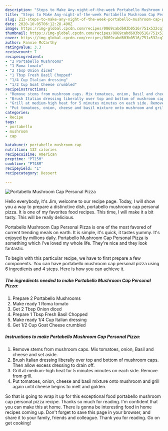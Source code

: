 ```yaml
---
description: "Steps to Make Any-night-of-the-week Portabello Mushroom Cap Personal Pizza"
title: "Steps to Make Any-night-of-the-week Portabello Mushroom Cap Personal Pizza"
slug: 213-steps-to-make-any-night-of-the-week-portabello-mushroom-cap-personal-pizza
date: 2020-10-05T06:12:28.490Z
image: https://img-global.cpcdn.com/recipes/0869cabd603b0516/751x532cq70/portabello-mushroom-cap-personal-pizza-recipe-main-photo.jpg
thumbnail: https://img-global.cpcdn.com/recipes/0869cabd603b0516/751x532cq70/portabello-mushroom-cap-personal-pizza-recipe-main-photo.jpg
cover: https://img-global.cpcdn.com/recipes/0869cabd603b0516/751x532cq70/portabello-mushroom-cap-personal-pizza-recipe-main-photo.jpg
author: Fannie McCarthy
ratingvalue: 3.3
reviewcount: 7
recipeingredient:
- "2 Portabello Mushrooms"
- "1 Roma tomato"
- "2 Tbsp Onion diced"
- "1 Tbsp Fresh Basil Chopped"
- "1/4 Cup Italian dressing"
- "1/2 Cup Goat Cheese crumbled"
recipeinstructions:
- "Remove stems from mushroom caps. Mix tomatoes, onion, Basil and cheese and set aside."
- "Brush Italian dressing liberally over top and bottom of mushroom caps. Then allow excess dressing to drain off."
- "Grill at medium-high heat for 5 minutes minutes on each side. Remove from grill."
- "Put tomatoes, onion, cheese and basil mixture onto mushroom and grill again until cheese begins to melt and golden."
categories:
- Recipe
tags:
- portabello
- mushroom
- cap

katakunci: portabello mushroom cap 
nutrition: 132 calories
recipecuisine: American
preptime: "PT15M"
cooktime: "PT48M"
recipeyield: "1"
recipecategory: Dessert

---
```



![Portabello Mushroom Cap Personal Pizza](https://img-global.cpcdn.com/recipes/0869cabd603b0516/751x532cq70/portabello-mushroom-cap-personal-pizza-recipe-main-photo.jpg)

Hello everybody, it's Jim, welcome to our recipe page. Today, I will show you a way to prepare a distinctive dish, portabello mushroom cap personal pizza. It is one of my favorites food recipes. This time, I will make it a bit tasty. This will be really delicious.



Portabello Mushroom Cap Personal Pizza is one of the most favored of current trending meals on earth. It is simple, it's quick, it tastes yummy. It's enjoyed by millions daily. Portabello Mushroom Cap Personal Pizza is something which I've loved my whole life. They're nice and they look fantastic.


To begin with this particular recipe, we have to first prepare a few components. You can have portabello mushroom cap personal pizza using 6 ingredients and 4 steps. Here is how you can achieve it.

<!--inarticleads1-->

##### The ingredients needed to make Portabello Mushroom Cap Personal Pizza:

1. Prepare 2 Portabello Mushrooms
1. Make ready 1 Roma tomato
1. Get 2 Tbsp Onion diced
1. Prepare 1 Tbsp Fresh Basil Chopped
1. Make ready 1/4 Cup Italian dressing
1. Get 1/2 Cup Goat Cheese crumbled




<!--inarticleads2-->

##### Instructions to make Portabello Mushroom Cap Personal Pizza:

1. Remove stems from mushroom caps. Mix tomatoes, onion, Basil and cheese and set aside.
1. Brush Italian dressing liberally over top and bottom of mushroom caps. Then allow excess dressing to drain off.
1. Grill at medium-high heat for 5 minutes minutes on each side. Remove from grill.
1. Put tomatoes, onion, cheese and basil mixture onto mushroom and grill again until cheese begins to melt and golden.




So that is going to wrap it up for this exceptional food portabello mushroom cap personal pizza recipe. Thanks so much for reading. I'm confident that you can make this at home. There is gonna be interesting food in home recipes coming up. Don't forget to save this page in your browser, and share it to your family, friends and colleague. Thank you for reading. Go on get cooking!
